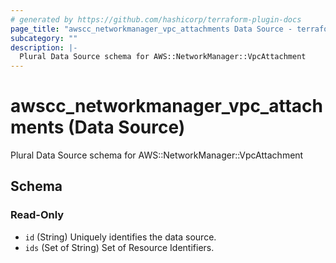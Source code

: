 ```yaml
---
# generated by https://github.com/hashicorp/terraform-plugin-docs
page_title: "awscc_networkmanager_vpc_attachments Data Source - terraform-provider-awscc"
subcategory: ""
description: |-
  Plural Data Source schema for AWS::NetworkManager::VpcAttachment
---
```


# awscc_networkmanager_vpc_attachments (Data Source)

Plural Data Source schema for AWS::NetworkManager::VpcAttachment



<!-- schema generated by tfplugindocs -->
## Schema

### Read-Only

- `id` (String) Uniquely identifies the data source.
- `ids` (Set of String) Set of Resource Identifiers.
